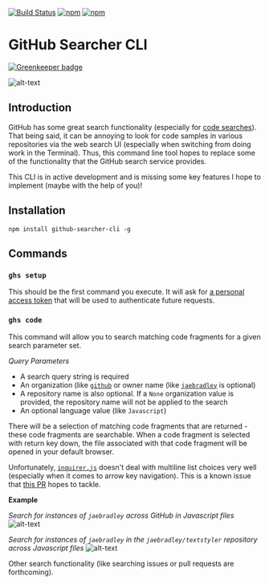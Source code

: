 [![Build Status](https://travis-ci.org/jaebradley/github-searcher-cli.svg?branch=master)](https://travis-ci.org/jaebradley/github-searcher-cli)
[![npm](https://img.shields.io/npm/dt/github-searcher-cli.svg)](https://www.npmjs.com/package/github-searcher-cli)
[![npm](https://img.shields.io/npm/v/github-searcher-cli.svg)](https://www.npmjs.com/package/github-searcher-cli)

# GitHub Searcher CLI

[![Greenkeeper badge](https://badges.greenkeeper.io/jaebradley/github-searcher-cli.svg)](https://greenkeeper.io/)

![alt-text](https://imgur.com/ddiCSwe.png)

## Introduction
GitHub has some great search functionality (especially for [code searches](https://github.com/search?utf8=%E2%9C%93&q=&type=Code)). That being said, it can be annoying to look for code samples in various repositories via the web search UI (especially when switching from doing work in the Terminal). Thus, this command line tool hopes to replace some of the functionality that the GitHub search service provides.

This CLI is in active development and is missing some key features I hope to implement (maybe with the help of you)!

## Installation
```npm install github-searcher-cli -g```

## Commands

### `ghs setup`
This should be the first command you execute. It will ask for [a personal access token](https://github.com/blog/1509-personal-api-tokens) that will be used to authenticate future requests.

### `ghs code`
This command will allow you to search matching code fragments for a given search parameter set.

*Query Parameters*
- A search query string is required
- An organization (like [`github`](https://github.com/github) or owner name (like [`jaebradley`](https://github.com/jaebradley) is optional)
- A repository name is also optional. If a `None` organization value is provided, the repository name will not be applied to the search
- An optional language value (like `Javascript`)

There will be a selection of matching code fragments that are returned - these code fragments are searchable. When a code fragment is selected with return key down, the file associated with that code fragment will be opened in your default browser.

Unfortunately, [`inquirer.js`](https://github.com/SBoudrias/Inquirer.js/) doesn't deal with multiline list choices very well (especially when it comes to arrow key navigation). This is a known issue that [this PR](https://github.com/SBoudrias/Inquirer.js/pull/389) hopes to tackle.

**Example**

*Search for instances of `jaebradley` across GitHub in Javascript files*
![alt-text](https://media.giphy.com/media/xT0xexoD8IdbBujICQ/giphy.gif)

*Search for instances of `jaebradley` in the `jaebradley/textstyler` repository across Javascript files*
![alt-text](https://media.giphy.com/media/xT0xeJqrVg7kIuD15u/giphy.gif)


Other search functionality (like searching issues or pull requests are forthcoming).
